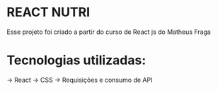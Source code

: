 # REACT NUTRI

Esse projeto foi criado a partir do curso de React js do Matheus Fraga

# Tecnologias utilizadas:
-> React
-> CSS
-> Requisições e consumo de API
